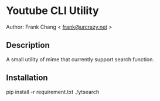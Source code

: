 Youtube CLI Utility
===================

Author: Frank Chang < frank@urcrazy.net >

## Description
A small utility of mime that currently support search function.

## Installation
pip install -r requirement.txt
./ytsearch <keywords>

